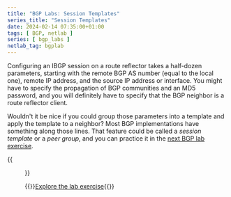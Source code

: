 ```yaml
---
title: "BGP Labs: Session Templates"
series_title: "Session Templates"
date: 2024-02-14 07:35:00+01:00
tags: [ BGP, netlab ]
series: [ bgp_labs ]
netlab_tag: bgplab
---
```

Configuring an IBGP session on a route reflector takes a half-dozen parameters, starting with the remote BGP AS number (equal to the local one), remote IP address, and the source IP address or interface. You might have to specify the propagation of BGP communities and an MD5 password, and you will definitely have to specify that the BGP neighbor is a route reflector client.

Wouldn't it be nice if you could group those parameters into a template and apply the template to a neighbor? Most BGP implementations have something along those lines. That feature could be called a *session template* or a *peer group*, and you can practice it in the [next BGP lab exercise](https://bgplabs.net/session/6-templates/).

{{<figure src="https://bgplabs.net/session/topology-session-templates.png">}}

{{<jump>}}[Explore the lab exercise](https://bgplabs.net/session/6-templates/){{</jump>}}
